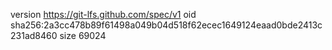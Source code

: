 version https://git-lfs.github.com/spec/v1
oid sha256:2a3cc478b89f61498a049b04d518f62ecec1649124eaad0bde2413c231ad8460
size 69024
